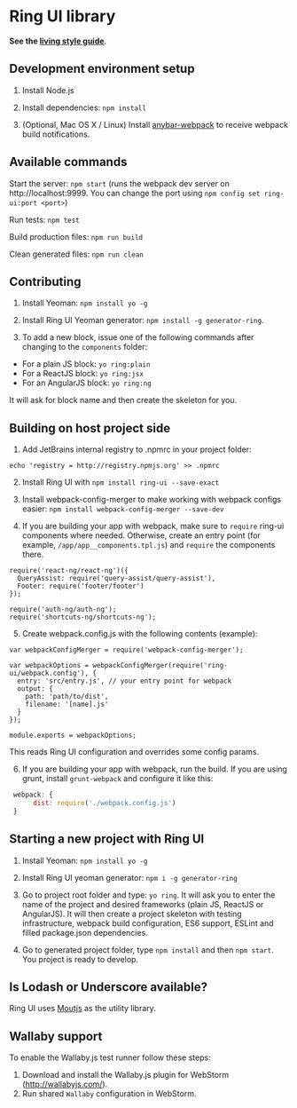# Ring UI library

**See the [living style guide](https://hub.jetbrains.com/)**.

## Development environment setup

1. Install Node.js

2. Install dependencies: `npm install`

3. (Optional, Mac OS X / Linux) Install [anybar-webpack](https://github.com/roman01la/anybar-webpack#known-apps) to receive webpack build notifications.

## Available commands

Start the server: `npm start` (runs the webpack dev server on http://localhost:9999. You can change the port using `npm config set ring-ui:port <port>`)

Run tests: `npm test`

Build production files: `npm run build`

Clean generated files: `npm run clean`

## Contributing

1. Install Yeoman: `npm install yo -g`

2. Install Ring UI Yeoman generator: `npm install -g generator-ring`.

3. To add a new block, issue one of the following commands after changing to the `components` folder:
  * For a plain JS block: `yo ring:plain`
  * For a ReactJS block: `yo ring:jsx`
  * For an AngularJS block: `yo ring:ng`
  
It will ask for block name and then create the skeleton for you.
  
## Building on host project side

1. Add JetBrains internal registry to .npmrc in your project folder:

```
echo 'registry = http://registry.npmjs.org' >> .npmrc
```

2. Install Ring UI with `npm install ring-ui --save-exact` 

3. Install webpack-config-merger to make working with webpack configs easier: `npm install webpack-config-merger --save-dev`

4. If you are building your app with webpack, make sure to `require` ring-ui components where needed. Otherwise, create an entry point (for example, `/app/app__components.tpl.js`) and
`require` the components there. 

```
require('react-ng/react-ng')({
  QueryAssist: require('query-assist/query-assist'),
  Footer: require('footer/footer')
});

require('auth-ng/auth-ng');
require('shortcuts-ng/shortcuts-ng');
```

5. Create webpack.config.js with the following contents (example):

```
var webpackConfigMerger = require('webpack-config-merger');

var webpackOptions = webpackConfigMerger(require('ring-ui/webpack.config'), {
  entry: 'src/entry.js', // your entry point for webpack
  output: {
    path: 'path/to/dist',
    filename: '[name].js'
  }
});

module.exports = webpackOptions;
```

This reads Ring UI configuration and overrides some config params.

6. If you are building your app with webpack, run the build. If you are using grunt, install `grunt-webpack` and configure it like this:

```js
 webpack: {
      dist: require('./webpack.config.js')
 }
```

## Starting a new project with Ring UI

1. Install Yeoman: `npm install yo -g`

2. Install Ring UI yeoman generator: `npm i -g generator-ring`

3. Go to project root folder and type: `yo ring`. It will ask you to enter the name of the project
and desired frameworks (plain JS, ReactJS or AngularJS). It will then create a project skeleton
with testing infrastructure, webpack build configuration, ES6 support, ESLint and filled package.json dependencies.

4. Go to generated project folder, type `npm install` and then `npm start`. You project is ready to develop.

## Is Lodash or Underscore available?

Ring UI uses [Moutjs](moutjs.com/docs/latest/) as the utility library. 


## Wallaby support

To enable the Wallaby.js test runner follow these steps:

1. Download and install the Wallaby.js plugin for WebStorm (http://wallabyjs.com/).
2. Run shared `Wallaby` configuration in WebStorm.
